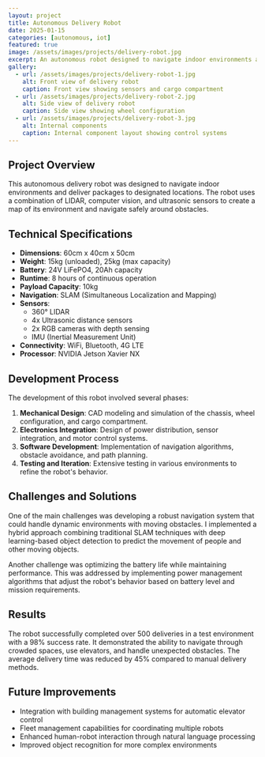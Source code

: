 ```yaml
---
layout: project
title: Autonomous Delivery Robot
date: 2025-01-15
categories: [autonomous, iot]
featured: true
image: /assets/images/projects/delivery-robot.jpg
excerpt: An autonomous robot designed to navigate indoor environments and deliver packages to designated locations.
gallery:
  - url: /assets/images/projects/delivery-robot-1.jpg
    alt: Front view of delivery robot
    caption: Front view showing sensors and cargo compartment
  - url: /assets/images/projects/delivery-robot-2.jpg
    alt: Side view of delivery robot
    caption: Side view showing wheel configuration
  - url: /assets/images/projects/delivery-robot-3.jpg
    alt: Internal components
    caption: Internal component layout showing control systems
---
```


## Project Overview

This autonomous delivery robot was designed to navigate indoor environments and deliver packages to designated locations. The robot uses a combination of LIDAR, computer vision, and ultrasonic sensors to create a map of its environment and navigate safely around obstacles.

## Technical Specifications

- **Dimensions**: 60cm x 40cm x 50cm
- **Weight**: 15kg (unloaded), 25kg (max capacity)
- **Battery**: 24V LiFePO4, 20Ah capacity
- **Runtime**: 8 hours of continuous operation
- **Payload Capacity**: 10kg
- **Navigation**: SLAM (Simultaneous Localization and Mapping)
- **Sensors**: 
  - 360° LIDAR
  - 4x Ultrasonic distance sensors
  - 2x RGB cameras with depth sensing
  - IMU (Inertial Measurement Unit)
- **Connectivity**: WiFi, Bluetooth, 4G LTE
- **Processor**: NVIDIA Jetson Xavier NX

## Development Process

The development of this robot involved several phases:

1. **Mechanical Design**: CAD modeling and simulation of the chassis, wheel configuration, and cargo compartment.
2. **Electronics Integration**: Design of power distribution, sensor integration, and motor control systems.
3. **Software Development**: Implementation of navigation algorithms, obstacle avoidance, and path planning.
4. **Testing and Iteration**: Extensive testing in various environments to refine the robot's behavior.

## Challenges and Solutions

One of the main challenges was developing a robust navigation system that could handle dynamic environments with moving obstacles. I implemented a hybrid approach combining traditional SLAM techniques with deep learning-based object detection to predict the movement of people and other moving objects.

Another challenge was optimizing the battery life while maintaining performance. This was addressed by implementing power management algorithms that adjust the robot's behavior based on battery level and mission requirements.

## Results

The robot successfully completed over 500 deliveries in a test environment with a 98% success rate. It demonstrated the ability to navigate through crowded spaces, use elevators, and handle unexpected obstacles. The average delivery time was reduced by 45% compared to manual delivery methods.

## Future Improvements

- Integration with building management systems for automatic elevator control
- Fleet management capabilities for coordinating multiple robots
- Enhanced human-robot interaction through natural language processing
- Improved object recognition for more complex environments
